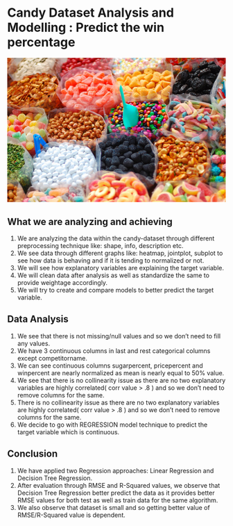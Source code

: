 # Candy Dataset Analysis and Modelling : Predict the win percentage

![enter image description here](https://github.com/prashant-rocks/Data-Science/blob/master/Machine%20Learning/Regression-Model-Candy-Dataset/src/images/candy.jpg)

## What we are analyzing and achieving

 1. We are analyzing the data within the candy-dataset through different preprocessing technique like: shape, info, description etc.
 2. We see data through different graphs like: heatmap, jointplot, subplot to see how data is behaving and if it is tending to normalized or not.
 3. We will see how explanatory variables are explaining the target variable.
 4. We will clean data after analysis as well as standardize the same to provide weightage accordingly.
 5. We will try to create and compare models to better predict the target variable.


## Data Analysis

 1. We see that there is not missing/null values and so we don’t need to fill any values.
 2. We have 3 continuous columns in last and rest categorical columns except competitorname.
 3. We can see continuous columns sugarpercent, pricepercent and winpercent are nearly normalized as mean is nearly equal to 50% value.
 4. We see that there is no collinearity issue as there are no two explanatory variables are highly correlated( corr value > .8 ) and so we don’t need to remove columns for the same.
 5. There is no collinearity issue as there are no two explanatory variables are highly correlated( corr value > .8 ) and so we don’t need to remove columns for the same.
 6. We decide to go with REGRESSION model technique to predict the target variable which is continuous.

## Conclusion

 1. We have applied two Regression approaches: Linear Regression and Decision Tree Regression.
 2. After evaluation through RMSE and R-Squared values, we observe that Decision Tree Regression better predict the data as it provides better RMSE values for both test as well as train data for the same algorithm.
 3. We also observe that dataset is small and so getting better value of RMSE/R-Squared value is dependent.

